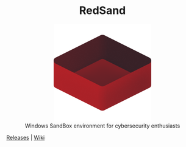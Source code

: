 <h1 align="center"> RedSand </h1> <div align="center"> <img src="RedSandLogo.png"><br>Windows SandBox environment for cybersecurity enthusiasts</a><br> </div>
    
[Releases](https://github.com/redcode-labs/RedSand/releases) | [Wiki](https://github.com/redcode-labs/RedSand/wiki)